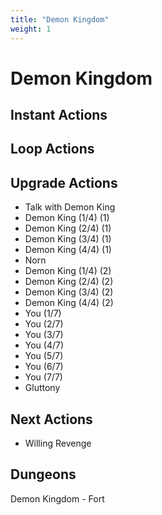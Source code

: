 ```yaml
---
title: "Demon Kingdom"
weight: 1
---
```


# Demon Kingdom

## Instant Actions

## Loop Actions

## Upgrade Actions
- Talk with Demon King
- Demon King (1/4) (1)
- Demon King (2/4) (1)
- Demon King (3/4) (1)
- Demon King (4/4) (1)
- Norn
- Demon King (1/4) (2)
- Demon King (2/4) (2)
- Demon King (3/4) (2)
- Demon King (4/4) (2)
- You (1/7)
- You (2/7)
- You (3/7)
- You (4/7)
- You (5/7)
- You (6/7)
- You (7/7)
- Gluttony

## Next Actions
- Willing Revenge

## Dungeons
Demon Kingdom - Fort